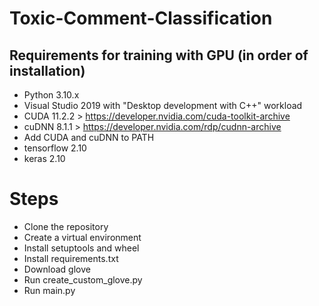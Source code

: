 # Toxic-Comment-Classification

## Requirements for training with GPU (in order of installation)
- Python 3.10.x
- Visual Studio 2019 with "Desktop development with C++" workload
- CUDA 11.2.2 > https://developer.nvidia.com/cuda-toolkit-archive
- cuDNN 8.1.1 > https://developer.nvidia.com/rdp/cudnn-archive
- Add CUDA and cuDNN to PATH
- tensorflow 2.10
- keras 2.10

# Steps
- Clone the repository
- Create a virtual environment
- Install setuptools and wheel
- Install requirements.txt
- Download glove
- Run create_custom_glove.py
- Run main.py